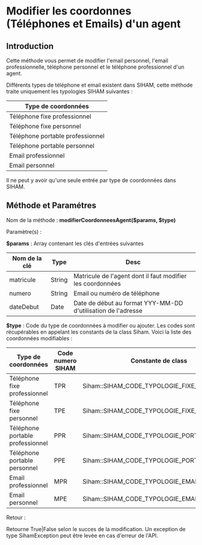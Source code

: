 # Modifier les coordonnes (Téléphones et Emails) d'un agent

## Introduction

Cette méthode vous permet de modifier l'email personnel, l'email professionnelle, téléphone personnel et le téléphone professionnel d'un agent.

Différents types de téléphone et email existent dans SIHAM, cette méthode traite uniquement les typologies SIHAM suivantes :

| Type de coordonnées               | 
|-----------------------------------|
| Téléphone fixe professionnel      |
| Téléphone fixe personnel          |
| Téléphone portable professionnel  |
| Téléphone portable personnel      |
| Email professionnel               |
| Email personnel                   |

Il ne peut y avoir qu'une seule entrée par type de coordonnées dans SIHAM.

## Méthode et Paramétres

Nom de la méthode : **modifierCoordonneesAgent($params, $type)**

Paramètre(s) :

**$params** : Array contenant les clés d'entrées suivantes

| Nom de la clé     | Type    | Desc                                                                                  |
|-------------------|---------|---------------------------------------------------------------------------------------|
| matricule         | String  | Matricule de l'agent dont il faut modifier les coordonnées                            |
| numero            | String  | Email ou numéro de téléphone                                                          |
| dateDebut         | Date    | Date de début au format YYY-MM-DD d'utilisation de l'adresse                          |

**$type** : Code du type de coordonnées à modifier ou ajouter. Les codes sont récupérables en appelant les constants de la class Siham. Voici la liste des coordonnées modifiables :

Type de coordonnées               | Code numero SIHAM  | Constante de class
|-----------------------------------|--------------------|-----------------------------------
| Téléphone fixe professionnel      | TPR                | Siham::SIHAM_CODE_TYPOLOGIE_FIXE_PRO
| Téléphone fixe personnel          | TPE                | Siham::SIHAM_CODE_TYPOLOGIE_FIXE_PERSO
| Téléphone portable professionnel  | PPR                | Siham::SIHAM_CODE_TYPOLOGIE_PORTABLE_PRO
| Téléphone portable personnel      | PPE                | Siham::SIHAM_CODE_TYPOLOGIE_PORTABLE_PERSO
| Email professionnel               | MPR                | Siham::SIHAM_CODE_TYPOLOGIE_EMAIL_PRO
| Email personnel                   | MPE                | Siham::SIHAM_CODE_TYPOLOGIE_EMAIL_PERSO

Retour :

Retourne True|False selon le succes de la modification. Un exception de type SihamException peut être levée en cas d'erreur de l'API.


